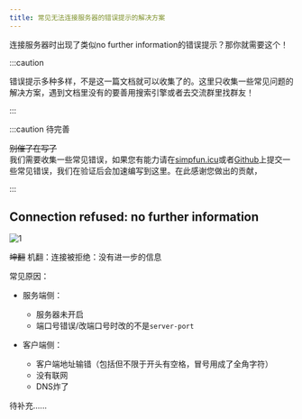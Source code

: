 ```yaml
---
title: 常见无法连接服务器的错误提示的解决方案
---
```


连接服务器时出现了类似no further information的错误提示？那你就需要这个！

:::caution

错误提示多种多样，不是这一篇文档就可以收集了的。这里只收集一些常见问题的解决方案，遇到文档里没有的要善用搜索引擎或者去交流群里找群友！

:::

:::caution 待完善

~~别催了在写了~~  
我们需要收集一些常见错误，如果您有能力请在[simpfun.icu](https://simpfun.icu/d/99)或者[Github](https://github.com/ZengXiaoPi/Simpfun_Wiki/issues)上提交一些常见错误，我们在验证后会加速编写到这里。在此感谢您做出的贡献，

:::

## Connection refused: no further information

![1](/img/pages/MCJE-CannotConnect-1.png)

~~坤翻~~ 机翻：连接被拒绝：没有进一步的信息

常见原因：
+ 服务端侧：
  + 服务器未开启
  + 端口号错误/改端口号时改的不是`server-port`

+ 客户端侧：
  + 客户端地址输错（包括但不限于开头有空格，冒号用成了全角字符）
  + 没有联网
  + DNS炸了

待补充......